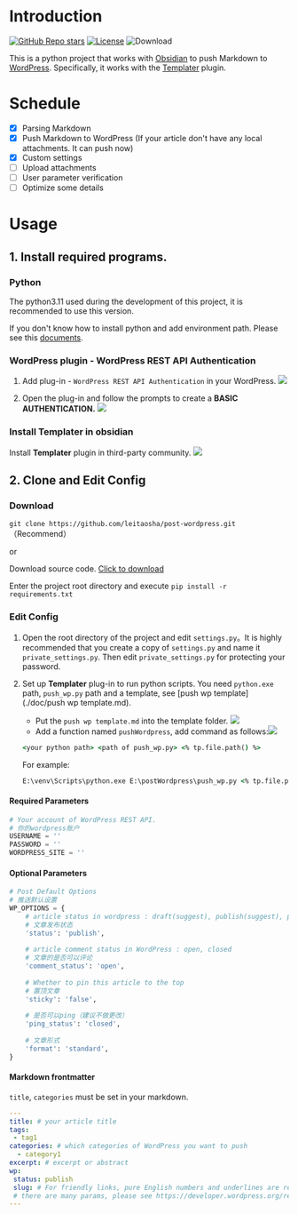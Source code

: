 # Introduction

[![GitHub Repo stars](https://img.shields.io/github/stars/leitaosha/post-wordpress?label=⭐post-wordpress)](https://github.com/leitaosha/post-wordpress)  [![License](https://img.shields.io/github/license/leitaosha/post-wordpress?label=🧾License)](https://github.com/leitaosha/post-wordpress/LICENSE)     ![Download](https://img.shields.io/github/downloads/leitaosha/post-wordpress/total?label=⏬Download)

This is a python project that works with [Obsidian](https://obsidian.md/) to push Markdown to [WordPress](https://wordpress.com/). Specifically, it works with the [Templater](https://github.com/SilentVoid13/Templater) plugin. 
  
# Schedule  
  
 - [x] Parsing Markdown   
 - [x] Push Markdown to WordPress  (If your article don't have any local attachments. It can push now)
 - [x] Custom settings  
 - [ ] Upload attachments
 - [ ] User parameter verification
 - [ ] Optimize some details
  
# Usage  
  
## 1. Install required programs.
### Python

The python3.11 used during the development of this project, it is recommended to use this version.  
  
If you don't know how to install python and add environment path. Please see this [documents]().  

### WordPress plugin - WordPress REST API Authentication

1. Add plug-in -  `WordPress REST API Authentication` in your WordPress.  ![](https://s2.loli.net/2024/04/23/1WXLUgPyTBnDe4u.png)

2. Open the plug-in and follow the prompts to create a **BASIC AUTHENTICATION.** ![](https://s2.loli.net/2024/04/23/x8KGhLWyUpVXmMv.png)
### Install Templater in obsidian 

Install **Templater** plugin in third-party community. ![](https://s2.loli.net/2024/04/23/Cv3f2jsAWQUJxIB.png)


## 2. Clone and Edit Config 

### Download

`git clone https://github.com/leitaosha/post-wordpress.git` （Recommend）

or

Download source code. [Click to download](https://github.com/leitaosha/post-wordpress/archive/refs/heads/master.zip)

Enter the project root directory and execute `pip install -r requirements.txt`

### Edit Config  

1. Open the root directory of the project and edit `settings.py`。It is highly recommended that you create a copy of `settings.py` and name it `private_settings.py`. Then edit `private_settings.py` for protecting your password.
2. Set up **Templater** plug-in to run python scripts. You need `python.exe` path, `push_wp.py` path and a template, see [push wp template](./doc/push wp template.md). 
	- Put the `push wp template.md` into the template folder. ![](https://s2.loli.net/2024/04/23/i2y3a1trhLqbvdX.png)
	- Add a function named `pushWordpress`, add command as follows:![](https://s2.loli.net/2024/04/23/lucdXVorhNbkG75.png)
	```cmd
	<your python path> <path of push_wp.py> <% tp.file.path() %>
	```

	For example:
	```cmd
	E:\venv\Scripts\python.exe E:\postWordpress\push_wp.py <% tp.file.path() %>
	```


#### Required  Parameters
  
```python  
# Your account of WordPress REST API.  
# 你的wordpress账户  
USERNAME = ''  
PASSWORD = ''  
WORDPRESS_SITE = ''  
```  

#### Optional Parameters

```python
# Post Default Options  
# 推送默认设置  
WP_OPTIONS = {  
    # article status in wordpress : draft(suggest), publish(suggest), private, future, pending 
    # 文章发布状态  
    'status': 'publish',  
  
    # article comment status in WordPress : open, closed  
    # 文章的是否可以评论  
    'comment_status': 'open',  
  
    # Whether to pin this article to the top  
    # 置顶文章  
    'sticky': 'false',  
  
    # 是否可以ping（建议不做更改）  
    'ping_status': 'closed',  
  
    # 文章形式  
    'format': 'standard',  
}
```

#### Markdown frontmatter 

`title`, `categories` must be set in your markdown. 

```yaml
---
title: # your article title
tags: 
 - tag1
categories: # which categories of WordPress you want to push
  - category1
excerpt: # excerpt or abstract
wp:
 status: publish
 slug: # For friendly links, pure English numbers and underlines are recommended.
 # there are many params, please see https://developer.wordpress.org/rest-api/reference/posts/ ....
---
```